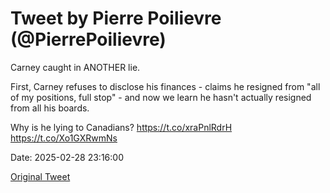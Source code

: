 # Tweet by Pierre Poilievre (@PierrePoilievre)

Carney caught in ANOTHER lie. 

First, Carney refuses to disclose his finances - claims he resigned from "all of my positions, full stop" - and now we learn he hasn't actually resigned from all his boards.

Why is he lying to Canadians?
https://t.co/xraPnlRdrH https://t.co/Xo1GXRwmNs

Date: 2025-02-28 23:16:00

[Original Tweet](https://x.com/PierrePoilievre/status/1895613954979926106)
